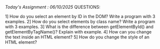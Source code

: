_Today's Assignment : 06/10/2025_
QUESTIONS:

1] How do you select an element by ID in the DOM? Write a program with 3 examples.
2] How do you select elements by class name? Write a program with 3 examples.
3] What is the difference between getElementById() and getElementByTagName()? Explain with example.
4] How can you change the text inside an HTML element?
5] How do you change the style of an HTML element?
